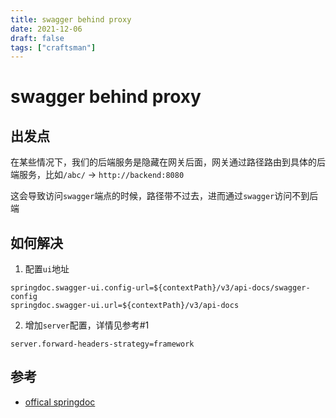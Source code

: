 ```yaml
---
title: swagger behind proxy
date: 2021-12-06
draft: false
tags: ["craftsman"]
---
```


# swagger behind proxy

## 出发点

在某些情况下，我们的后端服务是隐藏在网关后面，网关通过路径路由到具体的后端服务，比如`/abc/` -> `http://backend:8080`

这会导致访问`swagger`端点的时候，路径带不过去，进而通过`swagger`访问不到后端


## 如何解决

1. 配置`ui`地址

```
springdoc.swagger-ui.config-url=${contextPath}/v3/api-docs/swagger-config
springdoc.swagger-ui.url=${contextPath}/v3/api-docs
```

2. 增加`server`配置，详情见参考#1

```
server.forward-headers-strategy=framework
```


## 参考

- [offical springdoc](https://springdoc.org/faq.html#how-can-i-deploy-springdoc-openapi-ui-behind-a-reverse-proxy)
